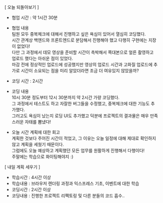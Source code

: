 [ 오늘 되돌아보기 ]

- 협업 시간 : 약 1시간 30분
- 협업 내용  
  팀원 모두 중복체크에 대해서 진행하고 싶은 욕심이 있어서 열심히 코딩했다.  
  시간 관계상 백엔드와 프론트엔드로 분담해서 진행해야 했고 다행히 구현에는 지장이 없었다!  
  다만 그 과정에서 데모 영상을 준비할 시간이 촉박해서 쪽대본으로 얼른 촬영하고 업로드 했다는 아쉬운 점이 있었다.  
  마감 전에 정상적인 업로드에 성공했지만 영상의 업로드 시간과 고화질 업로드에 추가로 시간이 소요되는 점을 미리 알았더라면 조금 더 여유있지 않았을까?

- 코딩 시간 : 2시간
- 코딩 내용  
  10시 30분 정도부터 12시 30분까지 약 2시간 가량 코딩했다.  
  그 과정에서 테스트도 하고 자잘한 버그들을 수정했고, 중복체크에 대한 기능도 추가했다.  
  그러고도 욕심이 났는지 로딩 UI도 추가했고 덕분에 프로젝트의 결과물은 매우 만족스러운 자태를 뽐냈다!

- 오늘 시간 계획에 대한 회고  
  계획한 것보다 주어진 시간이 적었고, 그 이유는 오늘 일정에 대해 제대로 확인하지 않고 계획을 세웠기 때문이다.  
  그럼에도 오늘 예상하고 계획했던 모든 업무를 원활하게 진행해서 다행이다!  
  주말에는 학습으로 화이팅해야지 :)

[ 내일 계획 세우기 ]

- 학습시간 : 4시간 이상
- 학습내용 : 브라우저 렌더링 과정과 익스프레스 기초, 이벤트에 대한 학습
- 코딩시간 : 2시간 이상
- 코딩내용 : 진행한 프로젝트 리팩토링 및 다른 분들의 코드 흡수..
